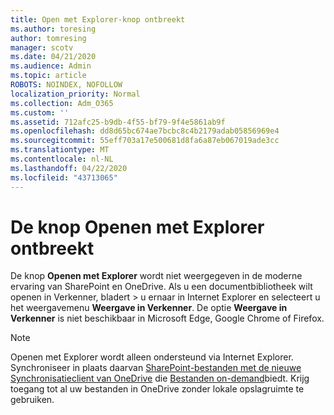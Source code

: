 ```yaml
---
title: Open met Explorer-knop ontbreekt
ms.author: toresing
author: tomresing
manager: scotv
ms.date: 04/21/2020
ms.audience: Admin
ms.topic: article
ROBOTS: NOINDEX, NOFOLLOW
localization_priority: Normal
ms.collection: Adm_O365
ms.custom: ''
ms.assetid: 712afc25-b9db-4f55-bf79-9f4e5861ab9f
ms.openlocfilehash: dd8d65bc674ae7bcbc8c4b2179adab05856969e4
ms.sourcegitcommit: 55eff703a17e500681d8fa6a87eb067019ade3cc
ms.translationtype: MT
ms.contentlocale: nl-NL
ms.lasthandoff: 04/22/2020
ms.locfileid: "43713065"
---
```

# <a name="the-open-with-explorer-button-is-missing"></a>De knop Openen met Explorer ontbreekt

De knop **Openen met Explorer** wordt niet weergegeven in de moderne ervaring van SharePoint en OneDrive. Als u een documentbibliotheek wilt openen in Verkenner, bladert \> u ernaar in Internet Explorer en selecteert u het weergavemenu **Weergave in Verkenner**. De optie **Weergave in Verkenner** is niet beschikbaar in Microsoft Edge, Google Chrome of Firefox. 
  
> [!NOTE]
> Openen met Explorer wordt alleen ondersteund via Internet Explorer. Synchroniseer in plaats daarvan [SharePoint-bestanden met de nieuwe Synchronisatieclient van OneDrive](https://support.office.com/article/6de9ede8-5b6e-4503-80b2-6190f3354a88.aspx) die [Bestanden on-demand](https://support.office.com/article/0e6860d3-d9f3-4971-b321-7092438fb38e.aspx)biedt. Krijg toegang tot al uw bestanden in OneDrive zonder lokale opslagruimte te gebruiken. 
  

